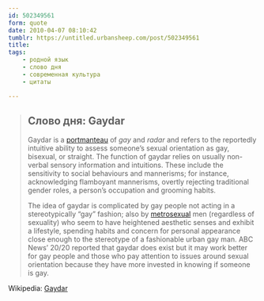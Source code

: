 ```yaml
---
id: 502349561
form: quote
date: 2010-04-07 08:10:42
tumblr: https://untitled.urbansheep.com/post/502349561
title: 
tags:
    - родной язык
    - слово дня
    - современная культура
    - цитаты

---
```


<blockquote>
<h2>Слово дня: Gaydar</h2>
<p>Gaydar is a <a href="http://en.wikipedia.org/wiki/Portmanteau">portmanteau</a> of <em>gay</em> and <em>radar</em> and refers to the reportedly intuitive ability to assess someone&rsquo;s sexual orientation as gay, bisexual, or straight. The function of gaydar relies on usually non-verbal sensory information and intuitions. These include the sensitivity to social behaviours and mannerisms; for instance, acknowledging flamboyant mannerisms, overtly rejecting traditional gender roles, a person&rsquo;s occupation and grooming habits.</p>

<p>The idea of gaydar is complicated by gay people not acting in a stereotypically “gay” fashion; also by <a href="http://en.wikipedia.org/wiki/Metrosexual">metrosexual</a> men (regardless of sexuality) who seem to have heightened aesthetic senses and exhibit a lifestyle, spending habits and concern for personal appearance close enough to the stereotype of a fashionable urban gay man. ABC News&rsquo; 20/20 reported that gaydar does exist but it may work better for gay people and those who pay attention to issues around sexual orientation because they have more invested in knowing if someone is gay.</p>
</blockquote>

Wikipedia: <a href="http://en.wikipedia.org/wiki/Gaydar">Gaydar</a>
